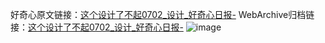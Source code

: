 好奇心原文链接：[这个设计了不起0702_设计_好奇心日报-](https://www.qdaily.com/articles/11539.html)
WebArchive归档链接：[这个设计了不起0702_设计_好奇心日报-](http://web.archive.org/web/20190623170708/https://www.qdaily.com/articles/11539.html)
![image](http://ww3.sinaimg.cn/large/007d5XDply1g3wab75ihbj30u01hk7a1)